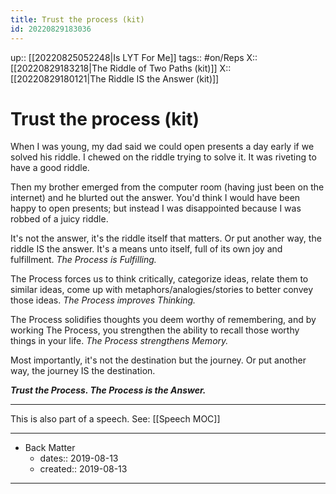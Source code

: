 ```yaml
---
title: Trust the process (kit)
id: 20220829183036
---
```

up:: [[20220825052248|Is LYT For Me]]
tags:: #on/Reps 
X:: [[20220829183218|The Riddle of Two Paths (kit)]]
X:: [[20220829180121|The Riddle IS the Answer (kit)]]

# Trust the process (kit)
When I was young, my dad said we could open presents a day early if we solved his riddle. I chewed on the riddle trying to solve it. It was riveting to have a good riddle. 

Then my brother emerged from the computer room (having just been on the internet) and he blurted out the answer. You'd think I would have been happy to open presents; but instead I was disappointed because I was robbed of a juicy riddle. 

It's not the answer, it's the riddle itself that matters. Or put another way, the riddle IS the answer. It's a means unto itself, full of its own joy and fulfillment. *The Process is Fulfilling.*

The Process forces us to think critically, categorize ideas, relate them to similar ideas, come up with metaphors/analogies/stories to better convey those ideas. *The Process improves Thinking.*

The Process solidifies thoughts you deem worthy of remembering, and by working The Process, you strengthen the ability to recall those worthy things in your life. *The Process strengthens Memory.*

Most importantly, it's not the destination but the journey. Or put another way, the journey IS the destination. 

***Trust the Process. The Process is the Answer.***


---
This is also part of a speech. See: [[Speech MOC]]

---

- Back Matter
	- dates:: 2019-08-13
	- created:: 2019-08-13

---